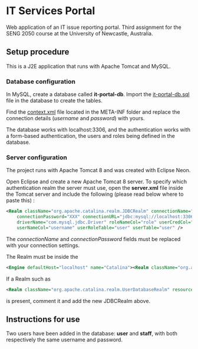 # IT Services Portal
Web application of an IT issue reporting portal. Third assignment for the SENG 2050 course at the University of Newcastle, Australia.

## Setup procedure
This is a J2E application that runs with Apache Tomcat and MySQL.

### Database configuration
In MySQL, create a database called **it-portal-db**. Import the [it-portal-db.sql](http://www.example.com/) file in the database to create the tables. 

Find the [context.xml](https://github.com/arthurfauq/it-services-portal/blob/master/WebContent/META-INF/context.xml) file located in the META-INF folder and replace the connection details (*username* and *password*) with yours. 

The database works with localhost:3306, and the authentication works with a form-based authentication, the users and roles being defined in the database.

### Server configuration
The project runs with Apache Tomcat 8 and was created with Eclipse Neon.

Open Eclipse and create a new Apache Tomcat 8 server. To specify which authentication realm the server must use, open the **server.xml** file inside the Tomcat server and include the following (please read below where to paste this) :
 
```xml
<Realm className="org.apache.catalina.realm.JDBCRealm" connectionName="XXX" 
	connectionPassword="XXX" connectionURL="jdbc:mysql://localhost:3306/it-portal-db" 
	driverName="com.mysql.jdbc.Driver" roleNameCol="role" userCredCol="password" 
	userNameCol="username" userRoleTable="user" userTable="user" />
 ```
The *connectionName* and *connectionPassword* fields must be replaced with your connection settings.


The Realm must be inside the 
```xml
<Engine defaultHost="localhost" name="Catalina"><Realm className="org.apache.catalina.realm.LockOutRealm">

```

If a Realm such as 
```xml
<Realm className="org.apache.catalina.realm.UserDatabaseRealm" resourceName="UserDatabase" />
```
is present, comment it and add the new JDBCRealm above.


## Instructions for use

Two users have been added in the database: **user** and **staff**, with both respectively the same username and password.
